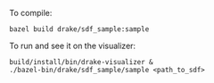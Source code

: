 To compile:

```
bazel build drake/sdf_sample:sample
```

To run and see it on the visualizer:

```
build/install/bin/drake-visualizer &
./bazel-bin/drake/sdf_sample/sample <path_to_sdf>
```